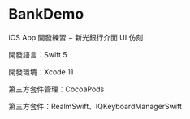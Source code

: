 # BankDemo

iOS App 開發練習 − 新光銀行介面 UI 仿刻

開發語言：Swift 5

開發環境：Xcode 11

第三方套件管理：CocoaPods

第三方套件：RealmSwift、IQKeyboardManagerSwift
